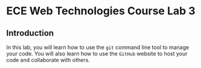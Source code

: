# ECE Web Technologies Course Lab 3

## Introduction

In this lab, you will learn how to use the `git` command line tool to manage your code. You will also learn how to use the `GitHub` website to host your code and collaborate with others.